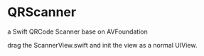 # QRScanner
a Swift QRCode Scanner base on AVFoundation


drag the ScannerView.swift  and init the view as a normal UIView.
